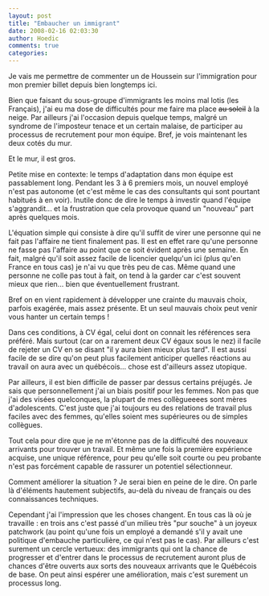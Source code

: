```yaml
---
layout: post
title: "Embaucher un immigrant"
date: 2008-02-16 02:03:30
author: Hoedic
comments: true
categories: 
---
```



Je vais me permettre de commenter un  de Houssein sur l'immigration pour mon premier billet depuis bien longtemps ici. 

Bien que faisant du sous-groupe d'immigrants les moins mal lotis (les Français), j'ai eu ma dose de difficultés pour me faire ma place <strike>au soleil</strike> à la neige. Par ailleurs j'ai l'occasion depuis quelque temps, malgré un syndrome de l'imposteur tenace et un certain malaise, de participer au processus de recrutement pour mon équipe. Bref, je vois maintenant les deux cotés du mur.

Et le mur, il est gros.

Petite mise en contexte: le temps d'adaptation dans mon équipe est passablement long. Pendant les 3 à 6 premiers mois, un nouvel employé n'est pas autonome (et c'est même le cas des consultants qui sont pourtant habitués à en voir). Inutile donc de dire le temps à investir quand l'équipe s'aggrandit... et la frustration que cela provoque quand un "nouveau" part après quelques mois. 

L'équation simple qui consiste à dire qu'il suffit de virer une personne qui ne fait pas l'affaire ne tient finalement pas. Il est en effet rare qu'une personne ne fasse pas l'affaire au point que ce soit évident après une semaine. En fait, malgré qu'il soit assez facile de licencier quelqu'un ici (plus qu'en France en tous cas) je n'ai vu que très peu de cas. Même quand une personne ne colle pas tout à fait, on tend à la garder car c'est souvent mieux que rien... bien que éventuellement frustrant.

Bref on en vient rapidement à développer une crainte du mauvais choix, parfois exagérée, mais assez présente. Et un seul mauvais choix peut venir vous hanter un certain temps !

Dans ces conditions, à CV égal, celui dont on connait les références sera préféré. Mais surtout (car on a rarement deux CV égaux sous le nez) il facile de rejeter un CV en se disant "il y aura bien mieux plus tard". Il est aussi facile de se dire qu'on peut plus facilement anticiper quelles réactions au travail on aura avec un québécois... chose est d'ailleurs assez utopique.

Par ailleurs, il est bien difficile de passer par dessus certains préjugés. Je sais que personnellement j'ai un biais positif pour les femmes. Non pas que j'ai des visées quelconques, la plupart de mes collègueeees sont mères d'adolescents. C'est juste que j'ai toujours eu des relations de travail plus faciles avec des femmes, qu'elles soient mes supérieures ou de simples collègues.

Tout cela pour dire que je ne m'étonne pas de la difficulté des nouveaux arrivants pour trouver un travail. Et même une fois la première expérience acquise, une unique référence, pour peu qu'elle soit courte ou peu probante n'est pas forcément capable de rassurer un potentiel sélectionneur.

Comment améliorer la situation ? Je serai bien en peine de le dire. On parle là d'éléments hautement subjectifs, au-delà du niveau de français ou des connaissances techniques.

Cependant j'ai l'impression que les choses changent. En tous cas là où je travaille : en trois ans c'est passé d'un milieu très "pur souche" à un joyeux patchwork (au point qu'une fois un employé a demandé s'il y avait une politique d'embauche particulière, ce qui n'est pas le cas). Par ailleurs c'est surement un cercle vertueux: des immigrants qui ont la chance de progresser et d'entrer dans le processus de recrutement auront plus de chances d'être ouverts aux sorts des nouveaux arrivants que le Québécois de base.  On peut ainsi espérer une amélioration, mais c'est surement un processus long.